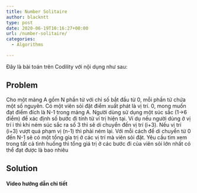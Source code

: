 ```yaml
---
title: Number Solitaire
author: blackntt
type: post
date: 2020-06-19T10:16:27+00:00
url: /number-solitaire/
categories:
  - Algorithms

---
```

 

Đây là bài toán trên Codility với nội dụng như sau:

## Problem

Cho một mảng A gồm N phần tử với chỉ số bắt đầu từ 0, mỗi phần tử chứa một số nguyên. Có một viên sỏi đặt điểm xuất phát là vị trí. 0, mong muốn đạt điểm đích là N-1 trong mảng A. Người dùng sử dụng một súc sắc (1->6 điểm) để xác định số bước đi tính từ ví trị hiện tại. Ví dụ nếu người dùng ở vị trí i thì khi ném súc sắc ra số 3 thì sẽ di chuyển đến vị trí (i+3). Nếu vị trí (i+3) vượt quá phạm vị (n-1) thì phải ném lại. Với mỗi cách để di chuyển từ 0 đến N-1 sẽ có một tổng gía trị ở các vị trí mà viên sỏi đặt. Yêu cầu tìm xem trong tất cả tình huống thì tổng giá trị ở các bước đi của viên sỏi lớn nhất có thể đạt được là bao nhiêu

## Solution

#### Video hướng dẫn chi tiết
